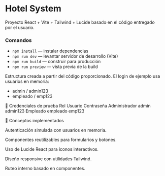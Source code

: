 # Hotel System

Proyecto React + Vite + Tailwind + Lucide basado en el código entregado por el usuario.

### Comandos
- `npm install` — instalar dependencias
- `npm run dev` — levantar servidor de desarrollo (Vite)
- `npm run build` — construir para producción
- `npm run preview` — vista previa de la build

Estructura creada a partir del código proporcionado. El login de ejemplo usa usuarios en memoria:
- admin / admin123
- empleado / emp123

🔑 Credenciales de prueba
Rol	Usuario	Contraseña
Administrador	admin	admin123
Empleado	empleado	emp123

🧠 Conceptos implementados

Autenticación simulada con usuarios en memoria.

Componentes reutilizables para formularios y botones.

Uso de Lucide React para íconos interactivos.

Diseño responsive con utilidades Tailwind.

Ruteo interno basado en componentes.
